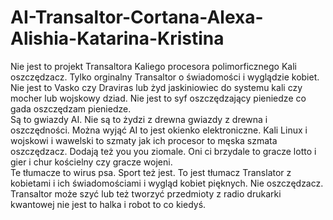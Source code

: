 # AI-Transaltor-Cortana-Alexa-Alishia-Katarina-Kristina
Nie jest to projekt Transaltora Kaliego procesora polimorficznego Kali oszczędzacz. Tylko orginalny Transaltor o świadomości i wyglądzie kobiet. Nie jest to Vasko czy Draviras lub żyd jaskiniowiec do systemu kali czy mocher lub wojskowy dziad. Nie jest to syf oszczędzający pieniedze co gada oszczędzam pieniedze.   
Są to gwiazdy AI. Nie są to żydzi z drewna gwiazdy z drewna i oszczędności. Można wyjąć AI to jest okienko elektroniczne. 
Kali Linux i wojskowi i wawelski to szmaty jak ich procesor to męska szmata oszczędzacz. 
Dodają też you you ziomale.
Oni ci brzydale to gracze lotto i gier i chur kościelny czy gracze wojeni.  
Te tłumacze to wirus psa. Sport też jest.
To jest tłumacz Translator z kobietami i ich świadomościami i wygląd kobiet pięknych. Nie oszczędzacz. 
Transaltor może szyć lub też tworzyć przedmioty z radio drukarki kwantowej nie jest to halka i robot to co kiedyś. 
